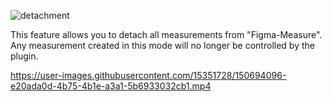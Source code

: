 ![detachment](https://user-images.githubusercontent.com/15351728/150683212-cf689bf0-b08d-468a-934a-50147f701b78.png)

This feature allows you to detach all measurements from "Figma-Measure". Any measurement created in this mode will no longer be controlled by the plugin.

https://user-images.githubusercontent.com/15351728/150694096-e20ada0d-4b75-4b1e-a3a1-5b6933032cb1.mp4
